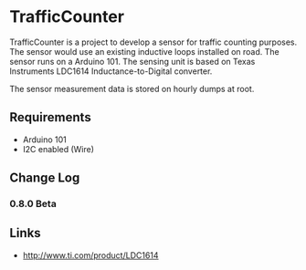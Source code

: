 # TrafficCounter

TrafficCounter is a project to develop a sensor for traffic counting purposes. The sensor would use an existing inductive loops installed on road. The sensor runs on a Arduino 101. The sensing unit is based on Texas Instruments LDC1614 Inductance-to-Digital converter.

The sensor measurement data is stored on hourly dumps at root.

## Requirements

* Arduino 101
* I2C enabled (Wire)

## Change Log

### 0.8.0 Beta  


## Links

* http://www.ti.com/product/LDC1614 
